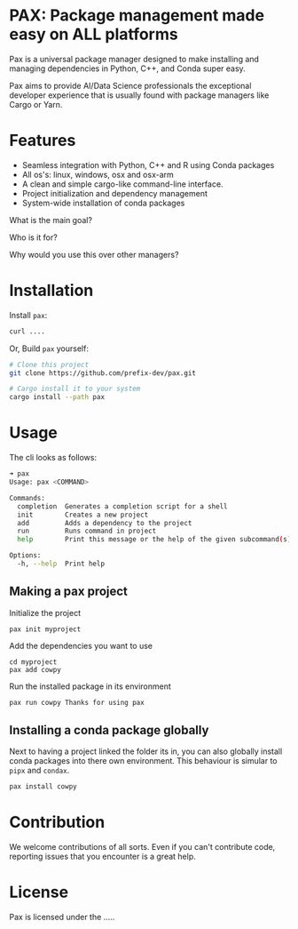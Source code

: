 # PAX: Package management made easy on ALL platforms

Pax is a universal package manager designed to make installing and managing dependencies in Python, C++, and Conda super easy.

Pax aims to provide AI/Data Science professionals the exceptional developer experience that is usually found with package managers like Cargo or Yarn.


# Features

- Seamless integration with Python, C++ and R using Conda packages
- All os's: linux, windows, osx and osx-arm
- A clean and simple cargo-like command-line interface.
- Project initialization and dependency management
- System-wide installation of conda packages

What is the main goal?

Who is it for?

Why would you use this over other managers?

# Installation
Install `pax`:
```bash
curl ....
```

Or, Build `pax` yourself:
```bash
# Clone this project
git clone https://github.com/prefix-dev/pax.git

# Cargo install it to your system
cargo install --path pax
```

# Usage
The cli looks as follows:
```bash
➜ pax
Usage: pax <COMMAND>

Commands:
  completion  Generates a completion script for a shell
  init        Creates a new project
  add         Adds a dependency to the project
  run         Runs command in project
  help        Print this message or the help of the given subcommand(s)

Options:
  -h, --help  Print help

```
## Making a pax project
Initialize the project
```
pax init myproject
```
Add the dependencies you want to use
```
cd myproject
pax add cowpy
```
Run the installed package in its environment
```bash
pax run cowpy Thanks for using pax
```

## Installing a conda package globally
Next to having a project linked the folder its in, you can also globally install conda packages into there own environment.
This behaviour is simular to `pipx` and `condax`.
```bash
pax install cowpy
```

# Contribution

We welcome contributions of all sorts. Even if you can't contribute code, reporting issues that you encounter is a great help.

# License

Pax is licensed under the .....
